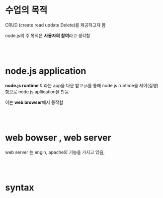 # 수업의 목적

CRUD (create read update Delete)를 제공하고자 함

node.js의 주 목적은 **사용자의 참여**라고 생각함

<br>
<br>

# node.js application

**node.js runtime** 이라는 app을 다운 받고 
js를 통해 node.js runtime을 제어(실행)함으로 
node.js apllication을 만듬

이는 **web browser**에서 동작함

<br>
<br>

# web bowser , web server

web server 는 engin, apache의 기능을 가지고 있음,  

<br>
<br>

# syntax



